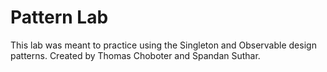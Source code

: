 # Pattern Lab

This lab was meant to practice using the Singleton and Observable design patterns. Created by Thomas Choboter and Spandan Suthar.